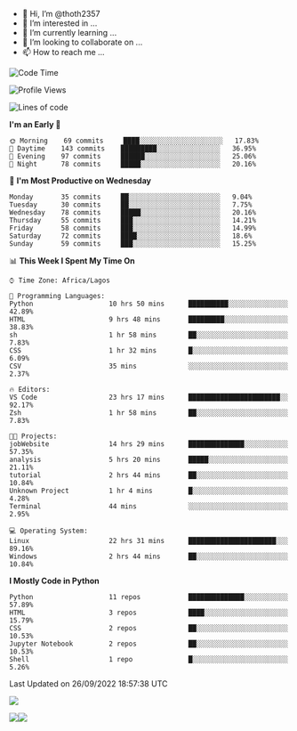 <!---
thoth2357/thoth2357 is a ✨ special ✨ repository because its `README.md` (this file) appears on your GitHub profile.
You can click the Preview link to take a look at your changes.
--->

- 👋 Hi, I’m @thoth2357
- 👀 I’m interested in ...
- 🌱 I’m currently learning ...
- 💞️ I’m looking to collaborate on ...
- 📫 How to reach me ...




<!--START_SECTION:waka-->
![Code Time](http://img.shields.io/badge/Code%20Time-1%2C768%20hrs%2031%20mins-blue)

![Profile Views](http://img.shields.io/badge/Profile%20Views-0-blue)

![Lines of code](https://img.shields.io/badge/From%20Hello%20World%20I%27ve%20Written-433%20Thousand%20lines%20of%20code-blue)

**I'm an Early 🐤** 

```text
🌞 Morning    69 commits     ████░░░░░░░░░░░░░░░░░░░░░   17.83% 
🌆 Daytime    143 commits    █████████░░░░░░░░░░░░░░░░   36.95% 
🌃 Evening    97 commits     ██████░░░░░░░░░░░░░░░░░░░   25.06% 
🌙 Night      78 commits     █████░░░░░░░░░░░░░░░░░░░░   20.16%

```
📅 **I'm Most Productive on Wednesday** 

```text
Monday       35 commits     ██░░░░░░░░░░░░░░░░░░░░░░░   9.04% 
Tuesday      30 commits     ██░░░░░░░░░░░░░░░░░░░░░░░   7.75% 
Wednesday    78 commits     █████░░░░░░░░░░░░░░░░░░░░   20.16% 
Thursday     55 commits     ███░░░░░░░░░░░░░░░░░░░░░░   14.21% 
Friday       58 commits     ███░░░░░░░░░░░░░░░░░░░░░░   14.99% 
Saturday     72 commits     ████░░░░░░░░░░░░░░░░░░░░░   18.6% 
Sunday       59 commits     ███░░░░░░░░░░░░░░░░░░░░░░   15.25%

```


📊 **This Week I Spent My Time On** 

```text
⌚︎ Time Zone: Africa/Lagos

💬 Programming Languages: 
Python                   10 hrs 50 mins      ██████████░░░░░░░░░░░░░░░   42.89% 
HTML                     9 hrs 48 mins       █████████░░░░░░░░░░░░░░░░   38.83% 
sh                       1 hr 58 mins        ██░░░░░░░░░░░░░░░░░░░░░░░   7.83% 
CSS                      1 hr 32 mins        █░░░░░░░░░░░░░░░░░░░░░░░░   6.09% 
CSV                      35 mins             ░░░░░░░░░░░░░░░░░░░░░░░░░   2.37%

🔥 Editors: 
VS Code                  23 hrs 17 mins      ███████████████████████░░   92.17% 
Zsh                      1 hr 58 mins        ██░░░░░░░░░░░░░░░░░░░░░░░   7.83%

🐱‍💻 Projects: 
jobWebsite               14 hrs 29 mins      ██████████████░░░░░░░░░░░   57.35% 
analysis                 5 hrs 20 mins       █████░░░░░░░░░░░░░░░░░░░░   21.11% 
tutorial                 2 hrs 44 mins       ██░░░░░░░░░░░░░░░░░░░░░░░   10.84% 
Unknown Project          1 hr 4 mins         █░░░░░░░░░░░░░░░░░░░░░░░░   4.28% 
Terminal                 44 mins             ░░░░░░░░░░░░░░░░░░░░░░░░░   2.95%

💻 Operating System: 
Linux                    22 hrs 31 mins      ██████████████████████░░░   89.16% 
Windows                  2 hrs 44 mins       ██░░░░░░░░░░░░░░░░░░░░░░░   10.84%

```

**I Mostly Code in Python** 

```text
Python                   11 repos            ██████████████░░░░░░░░░░░   57.89% 
HTML                     3 repos             ████░░░░░░░░░░░░░░░░░░░░░   15.79% 
CSS                      2 repos             ██░░░░░░░░░░░░░░░░░░░░░░░   10.53% 
Jupyter Notebook         2 repos             ██░░░░░░░░░░░░░░░░░░░░░░░   10.53% 
Shell                    1 repo              █░░░░░░░░░░░░░░░░░░░░░░░░   5.26%

```



 Last Updated on 26/09/2022 18:57:38 UTC
<!--END_SECTION:waka-->
![](http://github-profile-summary-cards.vercel.app/api/cards/profile-details?username=thoth2357&theme=2077)

![](http://github-profile-summary-cards.vercel.app/api/cards/stats?username=thoth2357&theme=2077)![](http://github-profile-summary-cards.vercel.app/api/cards/productive-time?username=thoth2357&theme=2077&utcOffset=8)
